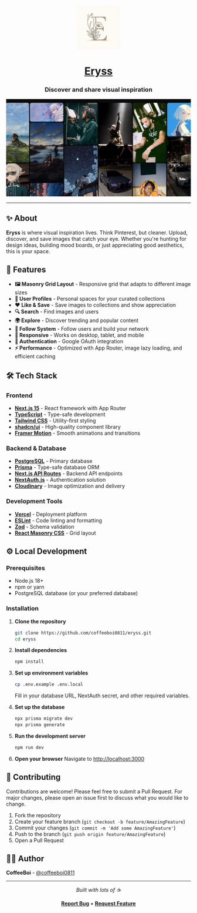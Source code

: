 <div align="center">
  <img src="public/logo.jpg" alt="Eryss Logo" width="120" height="120" />
  
  # [Eryss](https://eryss.vercel.app)
  ### Discover and share visual inspiration
  
  <img src="public/og-default.png" alt="Eryss Preview" width="full" />
  
</div>

---

## ✨ About

**Eryss** is where visual inspiration lives. Think Pinterest, but cleaner. Upload, discover, and save images that catch your eye. Whether you're hunting for design ideas, building mood boards, or just appreciating good aesthetics, this is your space.

## 🚀 Features

-   **🖼️ Masonry Grid Layout** - Responsive grid that adapts to different image sizes
-   **👤 User Profiles** - Personal spaces for your curated collections
-   **❤️ Like & Save** - Save images to collections and show appreciation
-   **🔍 Search** - Find images and users
-   **🌍 Explore** - Discover trending and popular content
-   **👥 Follow System** - Follow users and build your network
-   **📱 Responsive** - Works on desktop, tablet, and mobile
-   **🔐 Authentication** - Google OAuth integration
-   **⚡ Performance** - Optimized with App Router, image lazy loading, and efficient caching

## 🛠️ Tech Stack

### Frontend

-   **[Next.js 15](https://nextjs.org/)** - React framework with App Router
-   **[TypeScript](https://www.typescriptlang.org/)** - Type-safe development
-   **[Tailwind CSS](https://tailwindcss.com/)** - Utility-first styling
-   **[shadcn/ui](https://ui.shadcn.com/)** - High-quality component library
-   **[Framer Motion](https://www.framer.com/motion/)** - Smooth animations and transitions

### Backend & Database

-   **[PostgreSQL](https://postgresql.org/)** - Primary database
-   **[Prisma](https://prisma.io/)** - Type-safe database ORM
-   **[Next.js API Routes](https://nextjs.org/docs/app/building-your-application/routing/route-handlers)** - Backend API endpoints
-   **[NextAuth.js](https://next-auth.js.org/)** - Authentication solution
-   **[Cloudinary](https://cloudinary.com/)** - Image optimization and delivery

### Development Tools

-   **[Vercel](https://vercel.com/)** - Deployment platform
-   **[ESLint](https://eslint.org/)** - Code linting and formatting
-   **[Zod](https://zod.dev/)** - Schema validation
-   **[React Masonry CSS](https://github.com/paulcollett/react-masonry-css)** - Grid layout

## ⚙️ Local Development

### Prerequisites

-   Node.js 18+
-   npm or yarn
-   PostgreSQL database (or your preferred database)

### Installation

1. **Clone the repository**

    ```bash
    git clone https://github.com/coffeeboi0811/eryss.git
    cd eryss
    ```

2. **Install dependencies**

    ```bash
    npm install
    ```

3. **Set up environment variables**

    ```bash
    cp .env.example .env.local
    ```

    Fill in your database URL, NextAuth secret, and other required variables.

4. **Set up the database**

    ```bash
    npx prisma migrate dev
    npx prisma generate
    ```

5. **Run the development server**

    ```bash
    npm run dev
    ```

6. **Open your browser**
   Navigate to [http://localhost:3000](http://localhost:3000)

## 🤝 Contributing

Contributions are welcome! Please feel free to submit a Pull Request. For major changes, please open an issue first to discuss what you would like to change.

1. Fork the repository
2. Create your feature branch (`git checkout -b feature/AmazingFeature`)
3. Commit your changes (`git commit -m 'Add some AmazingFeature'`)
4. Push to the branch (`git push origin feature/AmazingFeature`)
5. Open a Pull Request

## 👨‍💻 Author

**CoffeeBoi** - [@coffeeboi0811](https://github.com/coffeeboi0811)

---

<div align="center">
  <p><i>Built with lots of ☕</i></p>
  
 **[Report Bug](https://github.com/coffeeboi0811/eryss/issues)** • **[Request Feature](https://github.com/coffeeboi0811/eryss/issues)**
</div>

